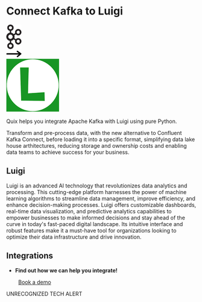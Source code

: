 # Connect Kafka to Luigi

<div class="connect-images cards blog-grid-card" markdown>
<div>
<img src="../images/kafka_logo.png" width="40px" />
</div>
<div>
<img src="../images/arrow.svg" width="40px" />
</div>
<div>
<img src="./images/luigi_1.jpg" />
</div>
</div>

Quix helps you integrate Apache Kafka with Luigi using pure Python.

Transform and pre-process data, with the new alternative to Confluent Kafka Connect, before loading it into a specific format, simplifying data lake house arthitectures, reducing storage and ownership costs and enabling data teams to achieve success for your business.

## Luigi

Luigi is an advanced AI technology that revolutionizes data analytics and processing. This cutting-edge platform harnesses the power of machine learning algorithms to streamline data management, improve efficiency, and enhance decision-making processes. Luigi offers customizable dashboards, real-time data visualization, and predictive analytics capabilities to empower businesses to make informed decisions and stay ahead of the curve in today's fast-paced digital landscape. Its intuitive interface and robust features make it a must-have tool for organizations looking to optimize their data infrastructure and drive innovation.

## Integrations

<div class="grid cards" markdown>

- __Find out how we can help you integrate!__

    <a class="md-button md-button--primary" href="https://share.hsforms.com/1iW0TmZzKQMChk0lxd_tGiw4yjw2?__hstc=175542013.2303933fbd746c0ac86d9ccbe9bc9100.1728383268831.1729603416735.1729620918855.31&__hssc=175542013.1.1729620918855&__hsfp=2132701734" target="_blank" style="margin:.5rem;">Book a demo</a>

</div>


UNRECOGNIZED TECH ALERT

